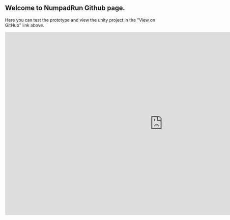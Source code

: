 ## Welcome to NumpadRun Github page.
Here you can test the prototype and view the unity project in the "View on GitHub" link above.

<iframe frameborder="0" src="https://itch.io/embed-upload/5483541?color=222222" allowfullscreen="" width="1024" height="596"><a href="https://gdemiurgo.itch.io/runpad">Play NumpadRun on itch.io</a></iframe>
